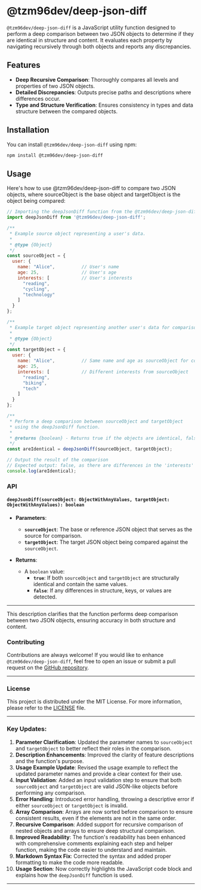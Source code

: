 # @tzm96dev/deep-json-diff

`@tzm96dev/deep-json-diff` is a JavaScript utility function designed to perform a deep comparison between two JSON objects to determine if they are identical in structure and content. It evaluates each property by navigating recursively through both objects and reports any discrepancies.

## Features

- **Deep Recursive Comparison**: Thoroughly compares all levels and properties of two JSON objects.
- **Detailed Discrepancies**: Outputs precise paths and descriptions where differences occur.
- **Type and Structure Verification**: Ensures consistency in types and data structure between the compared objects.

## Installation

You can install `@tzm96dev/deep-json-diff` using npm:

```bash
npm install @tzm96dev/deep-json-diff
```

## Usage
Here's how to use @tzm96dev/deep-json-diff to compare two JSON objects, where sourceObject is the base object and targetObject is the object being compared:
```javascript
// Importing the deepJsonDiff function from the @tzm96dev/deep-json-diff package
import deepJsonDiff from '@tzm96dev/deep-json-diff';

/**
 * Example source object representing a user's data.
 * 
 * @type {Object}
 */
const sourceObject = {
  user: {
    name: "Alice",          // User's name
    age: 25,                // User's age
    interests: [            // User's interests
      "reading", 
      "cycling", 
      "technology"
    ]
  }
};

/**
 * Example target object representing another user's data for comparison.
 * 
 * @type {Object}
 */
const targetObject = {
  user: {
    name: "Alice",          // Same name and age as sourceObject for comparison
    age: 25,
    interests: [            // Different interests from sourceObject
      "reading", 
      "biking", 
      "tech"
    ]
  }
};

/**
 * Perform a deep comparison between sourceObject and targetObject
 * using the deepJsonDiff function.
 * 
 * @returns {boolean} - Returns true if the objects are identical, false otherwise.
 */
const areIdentical = deepJsonDiff(sourceObject, targetObject);

// Output the result of the comparison
// Expected output: false, as there are differences in the 'interests' array values
console.log(areIdentical);
```

### API

#### `deepJsonDiff(sourceObject: ObjectWithAnyValues, targetObject: ObjectWithAnyValues): boolean`

- **Parameters**:

  - **`sourceObject`**: The base or reference JSON object that serves as the source for comparison.
  - **`targetObject`**: The target JSON object being compared against the `sourceObject`.

- **Returns**:
  - A `boolean` value:
    - **`true`**: If both `sourceObject` and `targetObject` are structurally identical and contain the same values.
    - **`false`**: If any differences in structure, keys, or values are detected.

---

This description clarifies that the function performs deep comparison between two JSON objects, ensuring accuracy in both structure and content.


### Contributing

Contributions are always welcome! If you would like to enhance `@tzm96dev/deep-json-diff`, feel free to open an issue or submit a pull request on the [GitHub repository](https://github.com/Talha-Zubair-Mayo/deep-json-diff).

---

### License

This project is distributed under the MIT License. For more information, please refer to the [LICENSE](./LICENSE) file.

---

### Key Updates:

1. **Parameter Clarification**: Updated the parameter names to `sourceObject` and `targetObject` to better reflect their roles in the comparison.
2. **Description Enhancements**: Improved the clarity of feature descriptions and the function's purpose.
3. **Usage Example Update**: Revised the usage example to reflect the updated parameter names and provide a clear context for their use.
4. **Input Validation**: Added an input validation step to ensure that both `sourceObject` and `targetObject` are valid JSON-like objects before performing any comparison.
5. **Error Handling**: Introduced error handling, throwing a descriptive error if either `sourceObject` or `targetObject` is invalid.
6. **Array Comparison**: Arrays are now sorted before comparison to ensure consistent results, even if the elements are not in the same order.
7. **Recursive Comparison**: Added support for recursive comparison of nested objects and arrays to ensure deep structural comparison.
8. **Improved Readability**: The function's readability has been enhanced with comprehensive comments explaining each step and helper function, making the code easier to understand and maintain.
9. **Markdown Syntax Fix**: Corrected the syntax and added proper formatting to make the code more readable.
10. **Usage Section**: Now correctly highlights the JavaScript code block and explains how the `deepJsonDiff` function is used.

---
